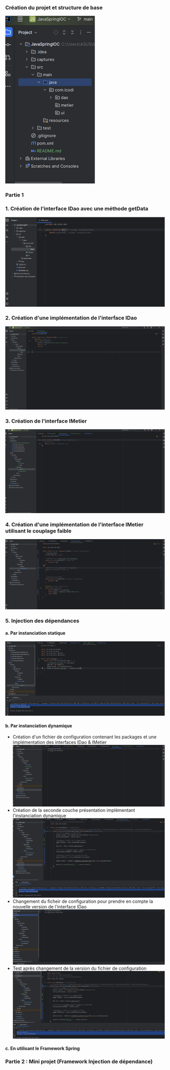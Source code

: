 <h3>Création du projet et structure de base</h3>
<img src="captures/structureprojet3.png">

<h3>Partie 1</h3>
<h3>1. Création de l'interface IDao avec une méthode getData</h3>
<img src="captures/interface-IDao.png">

<h3>2. Création d'une implémentation de l'interface IDao</h3>
<img src="captures/implementation-IDaoImpl.png">

<h3>3. Création de l'interface IMetier</h3>
<img src="captures/interface-IMetier.png">

<h3>4. Création d'une implémentation de l'interface IMetier utilisant le couplage faible</h3>
<img src="captures/implementation-MetierImpl.png">

<h3>5. Injection des dépendances</h3>
<h4>a. Par instanciation statique</h4>
<img src="captures/DI-statique.png">

<h4>b. Par instanciation dynamique</h4>
<ul>
<li> Création d'un fichier de configuration contenant les packages et une implémentation des interfaces IDao & IMetier</li>
<img src="captures/config.png">
<br/>
<li> Création de la seconde couche présentation implémentant l'instanciation dynamique</li>
<img src="captures/DI-dynamique.png">
<br/>
<li> Changement du ficheir de configuration pour prendre en compte la nouvelle version de l'interface IDao</li>
<img src="captures/configV2.png">
<br/>
<li> Test après changement de la version du fichier de configuration</li>
<img src="captures/TestConfigV2.png">
</ul>
<h4>c. En utilisant le Framework Spring</h4>

<h3>Partie 2 : Mini projet (Framework Injection de dépendance)</h3>
